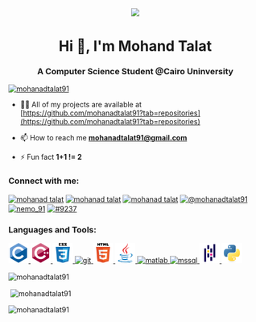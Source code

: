 
<div id="header" align="center">
	<img src="https://media.giphy.com/media/SXxI9NlwvYiY3bRsck/giphy.gif" height="500"/>
</div>
<h1 align="center">Hi 👋, I'm Mohand Talat</h1>  
<h3 align="center">A Computer Science Student @Cairo Uninversity</h3>  
  
<p align="left"> <a href="https://github.com/ryo-ma/github-profile-trophy"><img src="https://github-profile-trophy.vercel.app/?username=mohanadtalat91" alt="mohanadtalat91" /></a> </p>  
  
- 👨‍💻 All of my projects are available at [https://github.com/mohanadtalat91?tab=repositories](https://github.com/mohanadtalat91?tab=repositories)  
  
- 📫 How to reach me **mohanadtalat91@gmail.com**  
  
- ⚡ Fun fact **1+1 != 2**  
  

<h3 align="left">Connect with me:</h3>  
<p align="left">  
<!--a href="https://dev.to/mohanadtalat91" target="blank"><img align="center" src="https://raw.githubusercontent.com/rahuldkjain/github-profile-readme-generator/master/src/images/icons/Social/devto.svg" alt="mohanad talat" height="30" width="40" /></a-->  
<a href="https://www.linkedin.com/in/mohanad-talat-868a00209/" target="blank"><img align="center" src="https://raw.githubusercontent.com/rahuldkjain/github-profile-readme-generator/master/src/images/icons/Social/linked-in-alt.svg" alt="mohanad talat" height="30" width="40" /></a>  
<a href="https://stackoverflow.com/users/13233263/mohanad-talat" target="blank"><img align="center" src="https://raw.githubusercontent.com/rahuldkjain/github-profile-readme-generator/master/src/images/icons/Social/stack-overflow.svg" alt="mohanad talat" height="30" width="40" /></a>  
<a href="https://www.facebook.com/mohanad.talat.942" target="blank"><img align="center" src="https://raw.githubusercontent.com/rahuldkjain/github-profile-readme-generator/master/src/images/icons/Social/facebook.svg" alt="mohanad talat" height="30" width="40" /></a>  
<a href="https://www.hackerrank.com/mohanadtalat91?hr_r=1" target="blank"><img align="center" src="https://raw.githubusercontent.com/rahuldkjain/github-profile-readme-generator/master/src/images/icons/Social/hackerrank.svg" alt="@mohanadtalat91" height="30" width="40" /></a>  
<a href="https://leetcode.com/Nemo91/" target="blank"><img align="center" src="https://raw.githubusercontent.com/rahuldkjain/github-profile-readme-generator/master/src/images/icons/Social/leet-code.svg" alt="nemo_91" height="30" width="40" /></a>  
<a href="https://discord.gg/#9237" target="blank"><img align="center" src="https://raw.githubusercontent.com/rahuldkjain/github-profile-readme-generator/master/src/images/icons/Social/discord.svg" alt="#9237" height="30" width="40" /></a>  
</p>  
  
<h3 align="left">Languages and Tools:</h3>  
<p align="left"> <a href="https://www.cprogramming.com/" target="_blank" rel="noreferrer"> <img src="https://raw.githubusercontent.com/devicons/devicon/master/icons/c/c-original.svg" alt="c" width="40" height="40"/> </a> <a href="https://www.w3schools.com/cpp/" target="_blank" rel="noreferrer"> <img src="https://raw.githubusercontent.com/devicons/devicon/master/icons/cplusplus/cplusplus-original.svg" alt="cplusplus" width="40" height="40"/> </a> <a href="https://www.w3schools.com/css/" target="_blank" rel="noreferrer"> <img src="https://raw.githubusercontent.com/devicons/devicon/master/icons/css3/css3-original-wordmark.svg" alt="css3" width="40" height="40"/> </a> <a href="https://git-scm.com/" target="_blank" rel="noreferrer"> <img src="https://www.vectorlogo.zone/logos/git-scm/git-scm-icon.svg" alt="git" width="40" height="40"/> </a> <a href="https://www.w3.org/html/" target="_blank" rel="noreferrer"> <img src="https://raw.githubusercontent.com/devicons/devicon/master/icons/html5/html5-original-wordmark.svg" alt="html5" width="40" height="40"/> </a> <a href="https://www.java.com" target="_blank" rel="noreferrer"> <img src="https://raw.githubusercontent.com/devicons/devicon/master/icons/java/java-original.svg" alt="java" width="40" height="40"/> </a> <a href="https://www.mathworks.com/" target="_blank" rel="noreferrer"> <img src="https://upload.wikimedia.org/wikipedia/commons/2/21/Matlab_Logo.png" alt="matlab" width="40" height="40"/> </a> <a href="https://www.microsoft.com/en-us/sql-server" target="_blank" rel="noreferrer"> <img src="https://www.svgrepo.com/show/303229/microsoft-sql-server-logo.svg" alt="mssql" width="40" height="40"/> </a> <a href="https://pandas.pydata.org/" target="_blank" rel="noreferrer"> <img src="https://raw.githubusercontent.com/devicons/devicon/2ae2a900d2f041da66e950e4d48052658d850630/icons/pandas/pandas-original.svg" alt="pandas" width="40" height="40"/> </a> <a href="https://www.python.org" target="_blank" rel="noreferrer"> <img src="https://raw.githubusercontent.com/devicons/devicon/master/icons/python/python-original.svg" alt="python" width="40" height="40"/> </a> </p>  
  
<p><img align="center" src="https://github-readme-stats.vercel.app/api/top-langs?username=mohanadtalat91&show_icons=true&locale=en&layout=compact" alt="mohanadtalat91" /></p>  
  
<p>&nbsp;<img align="center" src="https://github-readme-stats.vercel.app/api?username=mohanadtalat91&show_icons=true&locale=en" alt="mohanadtalat91" /></p>  
  
<p><img align="center" src="https://github-readme-streak-stats.herokuapp.com/?user=mohanadtalat91&" alt="mohanadtalat91" /></p>
